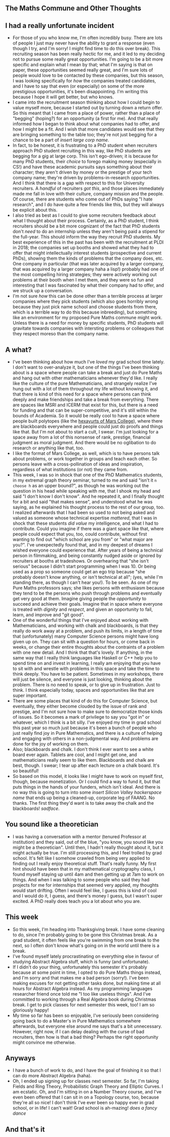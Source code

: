 ## The Maths Commune and Other Thoughts


## I had a really unfortunate incident

- For those of you who know me, I'm often incredibly busy. There are lots of people I just may never have the ability to grant a response
(even though I try, and I'm sorry! I might find time to do this over break). This recruiting season has been really hectic for me, and it led to my deciding
not to pursue some really great opportunities. I'm going to be a bit more specific and explain what I mean by that; what I'm saying is that
on paper, these opportunities seemed really great, and I'm sure lots of people would love to be contacted by these companies, but this season,
I was looking specifically for *how* the companies treated candidates, and I have to say that even (or especially) on some of the more prestigious
opportunities, it's been disappointing. I'm writing this because I hope it will get better, but who knows.
- I came into the recruitment season thinking about how I could begin to value myself more, because I started out by turning down a return offer.
So this meant that I came from a place of power, rather than a place of "begging" (hoping?) for an opportunity (a first for me). And that really informed how I began to think
about what companies had to offer, and how I might be a fit. And I wish that more candidates would see that they are bringing something to the table
too; they're not just begging for a chance to be a part of *insert large corp name*.
- In fact, to be honest, it is frustrating to a PhD student when recruiters approach PhD student recruiting in this way, like PhD students are begging for a gig at large corp.
This isn't ego-driven; it is because for many PhD students, their *choice* to forego making money (especially in CS!) and have these academic pursuits
says something about their character; they aren't driven by money or the prestige of your tech company name; they're driven by problems-in-research opportunities.
And I think that there is a gap with respect to this for University recruiters. A *handful* of recruiters *got this*, and those places immediately
made me fall in love with their culture, company mission and the people. Of course, there are students who come out of PhDs saying "I hate research",
and I do have quite a few friends like this, but they will always be explicit about this.
- I also tried as best as I could to give some recruiters feedback about what I thought about their process. Certainly, as a PhD student, I think 
recruiters should be a bit more cognizant of the fact that PhD students don't *need* to do an internship unless they aren't being paid a stipend
for the full-year. This should inform the way they recruit PhD students. My best experience of this in the past has been with the recruitment at 
PLDI in 2018; the companies set up booths and showed what they had to offer that might intellectually interest students (prospective and current PhDs),
showing them the kinds of problems that the company does, etc. One company in particular (that was later acquired by a larger company, that was 
acquired by a larger company haha a lisp!) probably had one of the most compelling hiring strategies; they were actively working out problems at
their booth when I met them, and they were so fun and interesting that I was fascinated by what their company had to offer, and we struck up a
conversation.
- I'm not sure *how* this can be done other than a terrible process at larger companies where they pick students (which also goes horribly wrong
because they just pick name school and choose students from there, which is a terrible way to do this because inbreeding), but something like an environment for my
proposed Pure Maths commune might work. Unless there is a need for money by specific students, PhD students will gravitate towards companies with 
intersting problems or colleagues that they respect moreso than the company name.

## A what?
- I've been thinking about how much I've *loved* my grad school time lately. I don't want to over-analyze it, but one of the things I've been thinking
about is a space where people can take a break and just do Pure Maths and hang out with other mathematicians whenever they'd like. I really like the 
culture of the pure Mathematicians, and strangely realize I've hung out with a lot of them throughout my life without knowing it, and that there is
kind of this need for a space where persons can think deeply and make friendships and take a break from everything. There are spaces like MSRI
and ICERM that exist for this, but there is a need for funding and that can be super-competitive, and it's still within the bounds of Academia.
So it would be really cool to have a space where people built polytopes (like the [hexayurts of Mars College](https://mars.college/gallery/hexayurt/)),
where there are blackboards everywhere and people could just do proofs and things like that. But I'm not about to start a cult, I swear. I'm just looking
for a space away from a lot of this nonsense of rank, prestige, financial judgment as moral judgment. And there would be no oglibation to do research
or anything like that, too.
- I like the format of Mars College, as well, which is to have persons talk about problems, or work together in groups and teach each other. So persons
leave with a cross-pollination of ideas and inspiration, regardless of what institutions (or not) they came from.
- This week, I was so in shock that one of the PhD Mathematics students, in my extremal graph theory seminar, turned to me and said "isn't it ```n choose h```
as an upper bound?", as though he was working out the question in his head while speaking with me, that I shook my head and said "I don't know I don't know".
And he repeated it, and I finally thought for a bit and said "that makes sense", and understood what he was saying, as he explained his thought process to the rest of our group, too. I realized afterwards that I had been so used to not being asked and valued as someone whose 
technical expertise *mattered*, that I was in shock that these students *did value* my intelligence, and what I had to contribute. Could you imagine if
there was a giant space like that, where people could expect that you, too, could contribute, without first wanting to find out "which school are you from"
or "what major are you?". I've unexpectedly found that, and in my deepest of dreams I wished everyone could experience that. After years of being a 
technical person in filmmaking, and being constantly nudged aside or ignored by recruiters at booths at tradeshows. Or overhearing that "she isn't serious" because I didn't start programming when I was 10. Or being used as a prop so someone could get an ego trip because "she probably doesn't know anything, or isn't technical at all"; (yes, while I'm standing there, as though I can't hear you!). To be seen. As one of my Pure Maths professors says; she likes persons with enthusiasm because they tend to be the persons who push through problems
and eventually get very good at them. Imagine giving people the *opportunity* to succeed and achieve their goals. Imagine that in space where everyone is treated
with *dignity* and *respect*, and given an opportunity to fail, learn, and improve and "git good".
- One of the wonderful things that I've enjoyed about working with Mathematicians, and working with chalk and blackboards, is that they really do work
away at a problem, and push its limits, in a length of time that (unfortunately) many Computer Science persons might have long given up on. They can sit
with a question for hours, or come back in weeks, or change their entire thoughts about the contraints of a problem with one new detail. And I think that
that's lovely. If anything, in the same way that I really think languages like Haskell or C++ help you to spend time on and invest in learning,
I really am enjoying that you have to sit with and wrestle with problems in this space and take the time to think deeply. You have to be patient.
Sometimes in my workshops, there will just be silence, and everyone is just looking, thinking about the problem. There is no need to speak, or to give 
up in frustration. Just to think. I think especially today, spaces and opportunities like that are super important.
- There are some places that kind of do this for Computer Science, but eventually, they either become clouded by the issue of rank and prestige, and
I'm not sure how to make sure to democratize those kinds of issues. So it becomes a mark of privilege to say you "got in" or whatever, which I think
is a bit silly. I've enjoyed my time in grad school this past year so much just because it's been a bunch of people who just really find joy in Pure
Mathematics, and there is a culture of helping and engaging with others in a non-judgmental way. And problems are done for the joy of working on them.
- Also; blackboards and chalk. I don't think I ever want to see a white board ever again. Tablets are cool, and I might get one, and mathematicians
really seem to like them. Blackboards and chalk are best, though. I swear; I tear up after each lecture on a chalk board. It's so beautiful!
- So based on this model, it looks like I might have to work on myself first, though, because monetization. Or I could find a way to fund it, but that
puts things in the hands of your funders, which isn't ideal. And there is no way this is going to turn into some *insert Silicon Valley hackerspace name*
that ends up being a cleaned-up, corporate leg of FAANG. No thanks. The first thing they'd want is to take away the chalk and the blackboards! *sadface*.

## You sound like a theoretician
- I was having a conversation with a mentor (tenured Professor at institution) and they said, out of the blue, "you know, you sound like you might be a
theoretician". Until then, I hadn't really thought about it, but it might actually be true. I'm still processing this, and I feel trolled by grad school.
It's felt like I somehow crawled from being very applied to finding out I really enjoy theoretical stuff. That's really funny. My first hint should have
been that in my mathematical cryptography class, I found myself staying up until 4am and then getting up at 7am to work on things. And when I was talking
to some people who said they had projects for me for internships that seemed very applied, my thoughts would start drifting. 
Often I would feel like, I guess this is kind of cool and I would do it, I guess, and there's money I guess, but I wasn't super excited. A PhD really does teach
you a lot about who you are.

## This week
- So this week, I'm heading into Thanksgiving break. I have some cleaning to do, since I'm probably going to be gone this Christmas break.
As a grad student, it often feels like you're swimming from one break to the next, so I often don't know what's going on in the world until 
there is a break.
- I've found myself lately procrastinating on everything else in favour of studying Abstract Algebra stuff, which is funny (and unfortunate).
- If I didn't do your thing, unfortunately this semester it's probably because at some point in time, I opted to do Pure Maths things instead,
and I'm sorry and that makes me a bad person (sorry!).
I've been making excuses for not getting other tasks done, but making time at all hours for Abstract Algebra instead. As my programming languages
researcher friend once told me "I too like useless things". And I've committed to working through a Real Algebra book during Christmas break.
I get to pick classes for next semester this week, too! I am so gloriously happy!
- My time so far has been so enjoyable, I've seriously been considering going back to do a Master's in Pure Mathematics somewhere afterwards, but
everyone else around me says that's a bit unnecessary. However, right now, if I can delay dealing with the curse of bad recruiters, then how is that
a bad thing? Perhaps the right opportunity might convince me otherwise.

## Anyways
- I have a bunch of work to do, and I have the goal of finishing it so that I can do more Abstract Algebra (haha).
- Oh, I ended up signing up for classes next semester. So far, I'm taking Fields and Ring Theory, Probabilistic Graph Theory and Elliptic Curves. 
I am ecstatic. Oh, and I'm sitting in on a Number Theory course, and I've even been offered that I can sit in on a Topology course, too, because they're all so nice! I don't think I've ever been so happy ever in grad school, or in life! I can't wait! Grad school is ah-mazing! *does a fancy dance*

## And that's it



